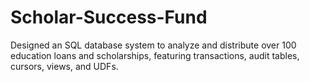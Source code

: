 # Scholar-Success-Fund
Designed an SQL database system to analyze and distribute over 100 education loans and scholarships, featuring transactions, audit tables, cursors, views, and UDFs.

